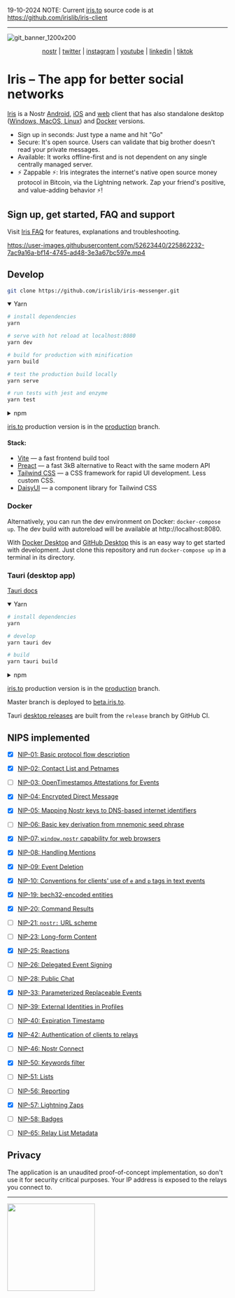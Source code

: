 19-10-2024 NOTE: Current [iris.to](https://iris.to) source code is at https://github.com/irislib/iris-client

---

![git_banner_1200x200](https://user-images.githubusercontent.com/52623440/226903633-7902aa21-6041-4bad-979a-dc98bd0ad317.png)
<div align="center">

[nostr](https://iris.to/iris) | [twitter](https://www.twitter.com/iristoapp) | [instagram](https://www.instagram.com/iristoapp) | [youtube](https://www.youtube.com/@iristoapp) | [linkedin](https://www.linkedin.com/company/91035282/) | [tiktok](https://www.tiktok.com/@iristoapp)

</div>


# Iris – The app for better social networks

[Iris](https://iris.to/) is a Nostr [Android](https://play.google.com/store/apps/details?id=to.iris.twa), [iOS](https://apps.apple.com/app/iris-the-nostr-client/id1665849007) and [web](https://iris.to/) client that has also standalone desktop ([Windows, MacOS, Linux](https://github.com/irislib/iris-messenger/releases)) and [Docker](#docker) versions.

- Sign up in seconds: Just type a name and hit "Go" 
- Secure: It's open source. Users can validate that big brother doesn't read your private messages.
- Available: It works offline-first and is not dependent on any single centrally managed server.
- ⚡ Zappable ⚡: Iris integrates the internet's native open source money protocol in Bitcoin, via the Lightning network. Zap your friend's positive, and value-adding behavior ⚡! 

## Sign up, get started, FAQ and support

Visit [Iris FAQ](https://github.com/irislib/faq) for features, explanations and troubleshooting.

  https://user-images.githubusercontent.com/52623440/225862232-7ac9a16a-bf14-4745-ad48-3e3a67bc597e.mp4

## Develop

```bash
git clone https://github.com/irislib/iris-messenger.git
```

<details open><summary>Yarn</summary>

```bash
# install dependencies
yarn

# serve with hot reload at localhost:8080
yarn dev

# build for production with minification
yarn build

# test the production build locally
yarn serve

# run tests with jest and enzyme
yarn test
```

</details>
<details><summary>npm</summary>

```bash
# install dependencies
npm i

# serve with hot reload at localhost:8080
npm run dev

# build for production with minification
npm run build

# test the production build locally
npm run serve

# run tests with jest and enzyme
npm run test
```

</details>

[iris.to](https://iris.to) production version is in the [production](https://github.com/irislib/iris-messenger/tree/production) branch.

#### Stack:
* [Vite](https://vitejs.dev/) — a fast frontend build tool
* [Preact](https://preactjs.com/) — a fast 3kB alternative to React with the same modern API
* [Tailwind CSS](https://tailwindcss.com/docs/installation) — a CSS framework for rapid UI development. Less custom CSS.
* [DaisyUI](https://daisyui.com/components/) — a component library for Tailwind CSS

### Docker

Alternatively, you can run the dev environment on Docker: `docker-compose up`. The dev build with autoreload will be available at http://localhost:8080. 

With [Docker Desktop](https://www.docker.com/products/docker-desktop/) and [GitHub Desktop](https://desktop.github.com/) this is an easy way to get started with development. Just clone this repository and run `docker-compose up` in a terminal in its directory.

### Tauri (desktop app)

[Tauri docs](https://tauri.app/v1/guides/)

<details open><summary>Yarn</summary>

```bash
# install dependencies
yarn

# develop
yarn tauri dev

# build
yarn tauri build
```

</details>
<details><summary>npm</summary>

```bash
# install dependencies
npm i

# develop
npm run tauri dev

# build
npm run tauri build
```
</details>

[iris.to](https://iris.to) production version is in the [production](https://github.com/irislib/iris-messenger/tree/production) branch.

Master branch is deployed to [beta.iris.to](https://beta.iris.to).

Tauri [desktop releases](https://github.com/irislib/iris-messenger/releases) are built from the `release` branch by GitHub CI.

## NIPS implemented

- [x] [NIP-01: Basic protocol flow description](https://github.com/nostr-protocol/nips/blob/master/01.md)<br>
- [x] [NIP-02: Contact List and Petnames](https://github.com/nostr-protocol/nips/blob/master/02.md)<br>
- [ ] [NIP-03: OpenTimestamps Attestations for Events](https://github.com/nostr-protocol/nips/blob/master/03.md)<br>
- [x] [NIP-04: Encrypted Direct Message](https://github.com/nostr-protocol/nips/blob/master/04.md)<br>
- [x] [NIP-05: Mapping Nostr keys to DNS-based internet identifiers](https://github.com/nostr-protocol/nips/blob/master/05.md)<br>
- [ ] [NIP-06: Basic key derivation from mnemonic seed phrase](https://github.com/nostr-protocol/nips/blob/master/06.md)<br>
- [x] [NIP-07: `window.nostr` capability for web browsers](https://github.com/nostr-protocol/nips/blob/master/07.md)<br>
- [x] [NIP-08: Handling Mentions](https://github.com/nostr-protocol/nips/blob/master/08.md)<br>
- [x] [NIP-09: Event Deletion](https://github.com/nostr-protocol/nips/blob/master/09.md)<br>
- [x] [NIP-10: Conventions for clients' use of `e` and `p` tags in text events](https://github.com/nostr-protocol/nips/blob/master/10.md)<br>
- [x] [NIP-19: bech32-encoded entities](https://github.com/nostr-protocol/nips/blob/master/19.md)<br>
- [x] [NIP-20: Command Results](https://github.com/nostr-protocol/nips/blob/master/20.md)<br>
- [ ] [NIP-21: `nostr:` URL scheme](https://github.com/nostr-protocol/nips/blob/master/21.md)<br>
- [ ] [NIP-23: Long-form Content](https://github.com/nostr-protocol/nips/blob/master/23.md)<br>
- [x] [NIP-25: Reactions](https://github.com/nostr-protocol/nips/blob/master/25.md)<br>
- [ ] [NIP-26: Delegated Event Signing](https://github.com/nostr-protocol/nips/blob/master/26.md)<br>
- [ ] [NIP-28: Public Chat](https://github.com/nostr-protocol/nips/blob/master/28.md)<br>
- [x] [NIP-33: Parameterized Replaceable Events](https://github.com/nostr-protocol/nips/blob/master/33.md)<br>
- [ ] [NIP-39: External Identities in Profiles](https://github.com/nostr-protocol/nips/blob/master/39.md)<br>
- [ ] [NIP-40: Expiration Timestamp](https://github.com/nostr-protocol/nips/blob/master/40.md)<br>
- [x] [NIP-42: Authentication of clients to relays](https://github.com/nostr-protocol/nips/blob/master/42.md)<br>
- [ ] [NIP-46: Nostr Connect](https://github.com/nostr-protocol/nips/blob/master/46.md)<br>
- [x] [NIP-50: Keywords filter](https://github.com/nostr-protocol/nips/blob/master/50.md)<br>
- [ ] [NIP-51: Lists](https://github.com/nostr-protocol/nips/blob/master/51.md)<br>
- [ ] [NIP-56: Reporting](https://github.com/nostr-protocol/nips/blob/master/56.md)<br>
- [x] [NIP-57: Lightning Zaps](https://github.com/nostr-protocol/nips/blob/master/57.md)<br>
- [ ] [NIP-58: Badges](https://github.com/nostr-protocol/nips/blob/master/58.md)<br>
- [ ] [NIP-65: Relay List Metadata](https://github.com/nostr-protocol/nips/blob/master/65.md)<br>


## Privacy

The application is an unaudited proof-of-concept implementation, so don't use it for security critical purposes. Your IP address is exposed to the relays you connect to.

---

<a href="https://opencollective.com/iris-social/donate" target="_blank"><img src="https://opencollective.com/iris-social/donate/button@2x.png?color=blue" width=200 /></a>

